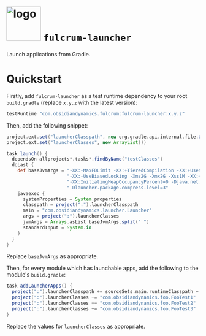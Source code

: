<img src="https://raw.githubusercontent.com/wiki/obsidiandynamics/fulcrum/images/fulcrum-logo.png" width="90px" alt="logo"/> `fulcrum-launcher`
===
Launch applications from Gradle.

# Quickstart

Firstly, add `fulcrum-launcher` as a test runtime dependency to your root `build.gradle` (replace `x.y.z` with the latest version):

```groovy
testRuntime "com.obsidiandynamics.fulcrum:fulcrum-launcher:x.y.z"
```

Then, add the following snippet:

```groovy
project.ext.set("launcherClasspath", new org.gradle.api.internal.file.UnionFileCollection())
project.ext.set("launcherClasses", new ArrayList())

task launch() {
  dependsOn allprojects*.tasks*.findByName("testClasses")
  doLast {
    def baseJvmArgs = "-XX:-MaxFDLimit -XX:+TieredCompilation -XX:+UseNUMA -XX:+UseCondCardMark " + 
                      "-XX:-UseBiasedLocking -Xms2G -Xmx2G -Xss1M -XX:+UseG1GC -XX:MaxGCPauseMillis=200 " + 
                      "-XX:InitiatingHeapOccupancyPercent=0 -Djava.net.preferIPv4Stack=true " + 
                      "-Dlauncher.package.compress.level=3"
    javaexec {
      systemProperties = System.properties
      classpath = project(":").launcherClasspath
      main = "com.obsidiandynamics.launcher.Launcher"
      args = project(":").launcherClasses
      jvmArgs = Arrays.asList baseJvmArgs.split(" ")
      standardInput = System.in
    }
  }
}
```

Replace `baseJvmArgs` as appropriate.

Then, for every module which has launchable apps, add the following to the module's `build.gradle`:

```groovy
task addLauncherApps() {
  project(":").launcherClasspath += sourceSets.main.runtimeClasspath + sourceSets.test.runtimeClasspath
  project(":").launcherClasses += "com.obsidiandynamics.foo.FooTest1"
  project(":").launcherClasses += "com.obsidiandynamics.foo.FooTest2"
  project(":").launcherClasses += "com.obsidiandynamics.foo.FooTest3"
}
```

Replace the values for `launcherClasses` as appropriate.